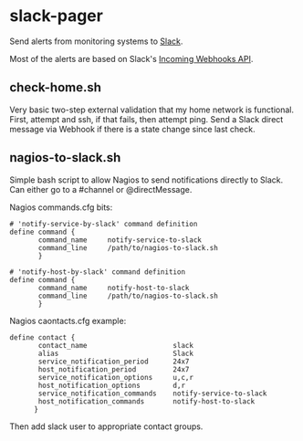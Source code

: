 # slack-pager
Send alerts from monitoring systems to [Slack](https://slack.com/).

Most of the alerts are based on Slack's [Incoming Webhooks API](https://api.slack.com/incoming-webhooks).

## check-home.sh
Very basic two-step external validation that my home network is functional.  First, attempt and ssh, if that fails, then attempt ping.  Send a Slack direct message via Webhook if there is a state change since last check.

## nagios-to-slack.sh
Simple bash script to allow Nagios to send notifications directly to Slack.  Can either go to a #channel or @directMessage.

Nagios commands.cfg bits:
```
# 'notify-service-by-slack' command definition
define command {
       command_name     notify-service-to-slack
       command_line     /path/to/nagios-to-slack.sh
       }

# 'notify-host-by-slack' command definition
define command {
       command_name     notify-host-to-slack
       command_line     /path/to/nagios-to-slack.sh
       }
```

Nagios caontacts.cfg example:
```
define contact {
       contact_name                     slack
       alias                            Slack
       service_notification_period      24x7
       host_notification_period         24x7
       service_notification_options     u,c,r
       host_notification_options        d,r
       service_notification_commands    notify-service-to-slack
       host_notification_commands       notify-host-to-slack
      }
```
Then add slack user to appropriate contact groups.

